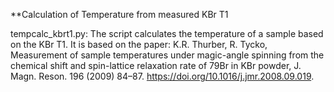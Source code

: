 **Calculation of Temperature from measured KBr T1

tempcalc_kbrt1.py:  The script calculates the temperature of a sample based on the KBr T1.
It is based on the paper: K.R. Thurber, R. Tycko, Measurement of sample temperatures under magic-angle spinning from the chemical shift and spin-lattice relaxation rate of 79Br in KBr powder, J. Magn. Reson. 196 (2009) 84–87. https://doi.org/10.1016/j.jmr.2008.09.019.
